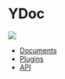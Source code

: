 # YDoc
![](style/images/logo.png)


* [Documents](/documents/index.html)
* [Plugins](/plugins/index.html)
* [API](/api/index.html)
